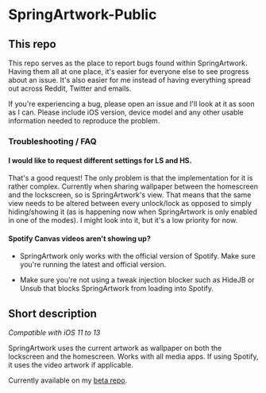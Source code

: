 SpringArtwork-Public
=================
## This repo
This repo serves as the place to report bugs found within SpringArtwork. Having them all at one place, it's easier for everyone else to see progress about an issue. It's also easier for me instead of having everything spread out across Reddit, Twitter and emails.

If you're experiencing a bug, please open an issue and I'll look at it as soon as I can. Please include iOS version, device model and any other usable information needed to reproduce the problem.

### Troubleshooting / FAQ
#### I would like to request different settings for LS and HS.
That's a good request! The only problem is that the implementation for it is rather complex. Currently when sharing wallpaper between the homescreen and the lockscreen, so is SpringArtwork's view. That means that the same view needs to be altered between every unlock/lock as opposed to simply hiding/showing it (as is happening now when SpringArtwork is only enabled in one of the modes). I might look into it, but it's a low priority for now.

#### Spotify Canvas videos aren't showing up?
* SpringArtwork only works with the official version of Spotify. Make sure you're running the latest and official version.

* Make sure you're not using a tweak injection blocker such as HideJB or Unsub that blocks SpringArtwork from loading into Spotify.

## Short description
*Compatible with iOS 11 to 13*

SpringArtwork uses the current artwork as wallpaper on both the lockscreen and the homescreen. Works with all media apps. If using Spotify, it uses the video artwork if applicable. 

Currently available on my [beta repo](https://http://henrikssonbrothers.com/cydia/repo).
